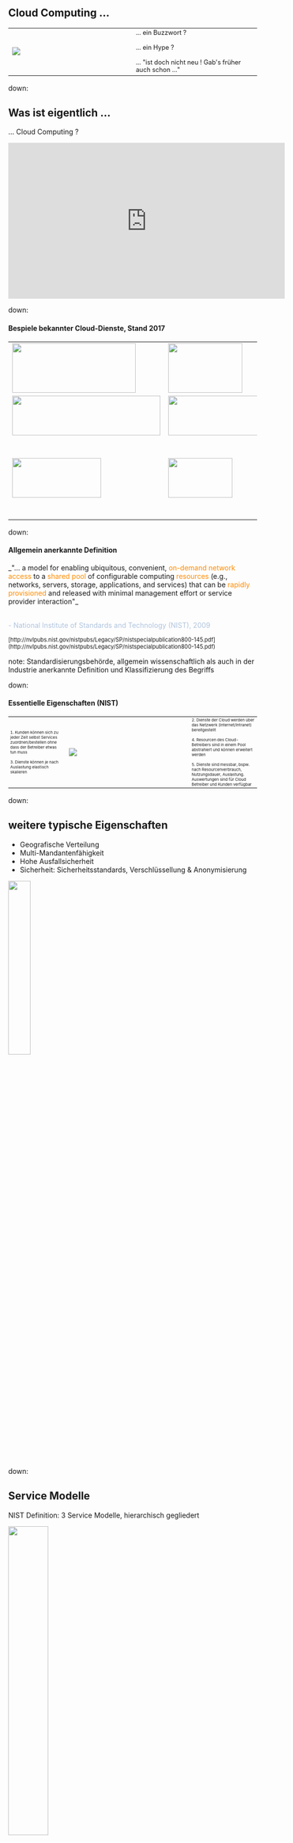 ## Cloud Computing ...

<table>
<tr>
  <td style="width: 50%;"><img src="media/cloud-char-confused.svg" class="stretch"/></td>
  <td style="font-size: 80%; vertical-align: middle; text-align: left;">
    ... ein Buzzwort ?
    <br><br>
    ... ein Hype ?
    <br><br>
    ... "ist doch nicht neu ! Gab's früher auch schon ..."
  </td>
</tr>
</table>

down:

## Was ist eigentlich ...

... Cloud Computing ?

<iframe width="560" height="315" src="https://www.youtube.com/embed/QJncFirhjPg" frameborder="0" allowfullscreen></iframe>

down:

#### Bespiele bekannter Cloud-Dienste, Stand 2017

<table>
<tr>
  <td style:"width: 25%;"><img src="media/AWS-Logo.png" style="width: 250px; height: 100px;"/></td>
  <td style:"width: 25%;"><img src="media/azure-logo.png" style="width: 150px; height: 100px;"/></td>
  <td style:"width: 25%;"><img src="media/GCP-Logo.png" style="width: 250px; height: 100px;"/></td>
</tr>
<tr>
  <td><img src="media/Netflix-Logo.png" style="width: 300px; height: 80px;"/></td>
  <td><img src="media/ebay-logo.png" style="width: 200px; height: 80px;"/></td>
  <td><img src="media/spotify-logo.jpg" style="width: 200px; height: 80px;"/></td>
</tr>
<tr>
  <td><img src="media/reddit.png" style="width: 180px; height: 80px;"/></td>
  <td><img src="media/heineken-beer.jpg" style="width: 130px; height: 80px;"/></td>
  <td><img src="media/snapchat-logo.svg" style="width: 200px; height: 80px;"/><img src="media/pokemon_go_logo.png" style="width: 200px; height: 80px;"/></td>
</tr>
</table>

down:

#### Allgemein anerkannte Definition

<div style="text-align: left;">
_"... a model for enabling ubiquitous, convenient, <font color="DarkOrange" class="fragment" data-fragment-index="1">on-demand network access</font> to a <font color="DarkOrange" class="fragment" data-fragment-index="2">shared
pool</font> of configurable computing <font color="DarkOrange" class="fragment" data-fragment-index="3">resources</font> (e.g., networks, servers, storage, applications, and services) that
can be <font color="DarkOrange" class="fragment" data-fragment-index="4">rapidly provisioned</font> and released with minimal management effort or service provider interaction"_
<br>
<br>
<p style="color: LightSteelBlue;">
- National Institute of Standards and Technology (NIST), 2009
</p>
<p style="font-size: 80%;">
[http://nvlpubs.nist.gov/nistpubs/Legacy/SP/nistspecialpublication800-145.pdf](http://nvlpubs.nist.gov/nistpubs/Legacy/SP/nistspecialpublication800-145.pdf)
</p>
</div>

note: Standardisierungsbehörde, allgemein wissenschaftlich als auch in der Industrie anerkannte Definition und Klassifizierung des Begriffs

down:

#### Essentielle Eigenschaften (NIST)

<table>
<tr>
  <td style="font-size: 50%; vertical-align: middle; text-align: left;">
    <font class="fragment" data-fragment-index="1">1. Kunden können sich zu jeder Zeit selbst Services zuordnen/bestellen ohne dass der Betreiber etwas tun muss</font>
    <br><br>
    <font class="fragment" data-fragment-index="3">3. Dienste können je nach Auslastung elastisch skalieren</font>
  </td>
  <td style="width: 50%;"><img src="media/NIST-Essential-Characteristics.svg" class="stretch"/></td>
  <td style="font-size: 50%; vertical-align: middle; text-align: left;">
    <font class="fragment" data-fragment-index="2">2. Dienste der Cloud werden über das Netzwerk (Internet/Intranet) bereitgestellt</font>
    <br><br>
    <font class="fragment" data-fragment-index="4">4. Resourcen des Cloud-Betreibers sind in einem Pool abstrahiert und können erweitert werden</font>
    <br><br>
    <font class="fragment" data-fragment-index="5">5. Dienste sind messbar, bspw. nach Resourcenverbrauch, Nutzungsdauer, Auslastung. Auswertungen sind für Cloud Betreiber und Kunden verfügbar</font>
  </td>
</tr>
</table>

down:

## weitere typische Eigenschaften

* Geografische Verteilung
* Multi-Mandantenfähigkeit
* Hohe Ausfallsicherheit
* Sicherheit: Sicherheitsstandards, Verschlüssellung & Anonymisierung

<img src="media/nelson_question.gif" width="30%" height="30%" class="fragment" data-fragment-index="1"/>

down:

## Service Modelle

NIST Definition: 3 Service Modelle, hierarchisch gegliedert

<img src="media/Service-Model-Pyramid.svg" width="40%" height="40%"/>

down:

## Infrastructure as a Service (IaaS)

* Ist die unterste Schicht des NIST-Service Modells
* Der Cloud-Provider kümmert sich um den Rechenzentrumsbetrieb, Hardware, Netzwerk und Speicher
* Rechenressourcen, Speicher, Netzwerkresourcen werden virtualisiert bereitgestellt
* Durch Virtualisierung kann der Kunde On Demand VM Instanzen bestellen

down:

## Platform as a Service (PaaS)

* mitlere Schicht im NIST Service-Modell
* Der Cloud-Provider stellt die Infrastruktur und eine Cloud-Plattform bereit.
* Die Plattform stellt vorgefertigte Laufzeitumgebungen bereit auf denen die Kundensoftware läuft.
* Es müssen keine VMs gepflegt und betrieben werden, stattdessen kann sich der Kunde um seine Software kümmern.

down:

## Software as a Service (SaaS)

* oberste Schicht im NIST Service Modell.
* Software wird als On-Demand Funktionalität zu jeder Zeit bereitgestellt.
* Der Cloud-Provider verantwortet den gesamten Stack: von Infrastruktur bis zur Applikation.
* Der Kunde ist lediglich nur noch für seine Daten verantwortlich.

down:

### Die Vorteile von Cloud Computing

 * Reduzierung von Total Cost of Ownership (TCO)
 * Elastische Skalierung durch Automatisierung und Virtualisierung
 * Agilität durch On-Demand Bereitstellung Infrastruktur und Services
 * Kostenreduktion und Flexibilität durch dynamisches Kostenmodell (Pay-per-Use)
 * Schnellere Time to Market, z.B. durch On-Demand Dienste, höhere Entwicklungsgeschwindigkeit
 * Geografische Abdeckung des Cloud-Providers

down:

### Technische Entwicklung & Trends in Cloud Computing

<span style="white-space: nowrap">
<img src="media/cncf1.png" width="130px" height="230px" style="border: 0px solid #eee;
    box-shadow: 0 0 0px rgba(0, 0, 0, 0.15);" class="fragment" data-fragment-index="1" /><img src="media/cncf2.png" width="130px" height="230px" style="border: 0px solid #eee;
    box-shadow: 0 0 0px rgba(0, 0, 0, 0.15);" class="fragment" data-fragment-index="2" /><img src="media/cncf3.png" width="130px" height="230px" style="border: 0px solid #eee;
    box-shadow: 0 0 0px rgba(0, 0, 0, 0.15);" class="fragment" data-fragment-index="3" /><img src="media/cncf4.png" width="130px" height="230px" style="border: 0px solid #eee;
    box-shadow: 0 0 0px rgba(0, 0, 0, 0.15);" class="fragment" data-fragment-index="4" /><img src="media/cncf5.png" width="130px" height="230px" style="border: 0px solid #eee;
    box-shadow: 0 0 0px rgba(0, 0, 0, 0.15);" class="fragment" data-fragment-index="5" /><img src="media/cncf6.png" width="130px" height="230px" style="border: 0px solid #eee;
    box-shadow: 0 0 0px rgba(0, 0, 0, 0.15);" class="fragment" data-fragment-index="6" /><img src="media/cncf7.png" width="130px" height="230px" style="border: 0px solid #eee;
    box-shadow: 0 0 0px rgba(0, 0, 0, 0.15);" class="fragment" data-fragment-index="7" /><img src="media/cncf8.png" width="130px" height="230px" style="border: 0px solid #eee;
    box-shadow: 0 0 0px rgba(0, 0, 0, 0.15);" class="fragment" data-fragment-index="8" />
</span>

down:

## Virtualisierung

<iframe src='//players.brightcove.net/1534342432001/Byh3doRJx_default/index.html?videoId=3879037056001' allowfullscreen frameborder=0></iframe>
<br>
- VMWare

down:

#### Beispiel: Systemvirtualisierung

<img src="media/virtualization_win_on_osx.png" />
- https://www.virtualbox.org/

down:

#### VMs vs Container

![container-vs-vm](media/container-vs-vms.jpg)

down:

#### Emulation

<img src="media/emulation-example2.png" width="50%" height="50%" />

down:

## Virtualisierung

Frage: Welche Bedeutung hat Virtualisierung für Cloud Computing ?

<div style="white-space: nowrap">
<img src="media/the-thinker.jpg" width="40%" height="40%" />
<img src="media/thinking-monkey.png" width="40%" height="40%" class="fragment" data-fragment-index="1"/>
</div>

down:

## Virtualisierung

essentiell u.a. für:
* Partitionierung von Ressourcen
* Skalierung / "Elastic Runtime"
* Sicherheit
* Multi-Tenancy
* Serverauslastung / Loadbalancing

down:

## Auto-Scaling

* Essentieller Mechanismus im Cloud Computing um auf den Bedarf von Ressourcen zu reagieren
* dynamische Bereitstellung von VMs, Container, Speicher, Storage
* bidirektional: Scale-Up, Scale-Down
* Nutzen:
  * Elastizität: bessere Auslastung, Kostenoptimierung (Kosteneinsparung) <!-- .element: class="fragment" data-fragment-index="0" -->
  * Verfügbarkeit und Zuverlässigkeit: durch Sicherstellung von min. Instanzen <!-- .element: class="fragment" data-fragment-index="1" -->
